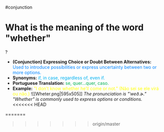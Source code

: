 #conjunction

# What is the meaning of the word "whether"
?
* **(Conjunction) Expressing Choice or Doubt Between Alternatives:** <span style="color:rgb(0, 132, 255)">Used to introduce possibilities or express uncertainty between two or more options.</span>
* **Synonyms:** <span style="color:rgb(0, 176, 240)">if, in case, regardless of, even if.</span>
* **Portuguese Translation:** <span style="color:rgb(0, 176, 80)">se, quer...quer, caso.</span>
* **Example:** <span style="color:rgb(255, 255, 0)">"I don’t know whether he’ll come or not." (Não sei se ele virá ou não.)</span>
![[Wheter.png|595x505]]
*The pronunciation is "ˈweð.ɚ." "Whether" is commonly used to express options or conditions.*
<<<<<<< HEAD
<!--SR:!2025-06-18,3,250-->
=======
<!--SR:!2025-06-18,9,250-->
>>>>>>> origin/master
